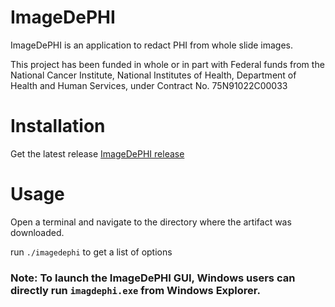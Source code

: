 # ImageDePHI
ImageDePHI is an application to redact PHI from whole slide images.


This project has been funded in whole or in part with Federal funds from the National Cancer Institute, National Institutes of Health, Department of Health and Human Services, under Contract No. 75N91022C00033


# Installation
Get the latest release [ImageDePHI release](https://github.com/DigitalSlideArchive/ImageDePHI/releases/latest)



# Usage
Open a terminal and navigate to the directory where the artifact was downloaded.

run `./imagedephi` to get a list of options

### **Note**: To launch the ImageDePHI GUI, Windows users can directly run `imagdephi.exe` from Windows Explorer.
